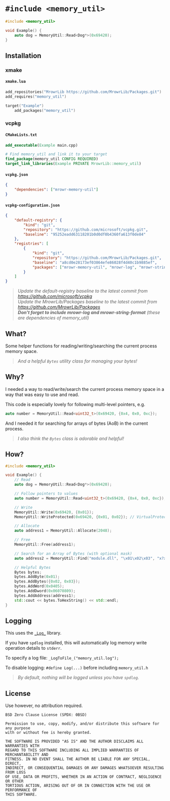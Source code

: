 # `#include <memory_util>`

```cpp
#include <memory_util>

void Example() {
    auto dog = MemoryUtil::Read<Dog*>(0x69420);
}
```

## Installation

### xmake

#### `xmake.lua`

```lua
add_repositories("MrowrLib https://github.com/MrowrLib/Packages.git")
add_requires("memory_util")

target("Example")
    add_packages("memory_util")
```

### vcpkg

#### `CMakeLists.txt`

```cmake
add_executable(Example main.cpp)

# Find memory_util and link it to your target
find_package(memory_util CONFIG REQUIRED)
target_link_libraries(Example PRIVATE MrowrLib::memory_util)
```

#### `vcpkg.json`

```json
{
    "dependencies": ["mrowr-memory-util"]
}
```

#### `vcpkg-configuration.json`

```json
{
    "default-registry": {
        "kind": "git",
        "repository": "https://github.com/microsoft/vcpkg.git",
        "baseline": "95252eadd63118201b0d0df0b4360fa613f0de84"
    },
    "registries": [
        {
            "kind": "git",
            "repository": "https://github.com/MrowrLib/Packages.git",
            "baseline": "a8cd0e28173ef03864efe86028f4d40c1b9885ef",
            "packages": ["mrowr-memory-util", "mrowr-log", "mrowr-string-format"]
        }
    ]
}
```

> _Update the default-registry baseline to the latest commit from https://github.com/microsoft/vcpkg_  
> _Update the MrowrLib/Packages baseline to the latest commit from https://github.com/MrowrLib/Packages_  
> _**Don't forget to include mrowr-log and mrowr-string-format** (these are dependencies of memory_util)_

## What?

Some helper functions for reading/writing/searching the current process memory space.

> _And a helpful `Bytes` utility class for managing your bytes!_

## Why?

I needed a way to read/write/search the current process memory space in a way that was easy to use and read.

This code is especially lovely for following multi-level pointers, e.g.

```cpp
auto number = MemoryUtil::Read<uint32_t>(0x69420, {0x4, 0x0, 0xc});
```

And I needed it for searching for arrays of bytes (AoB) in the current process.

> _I also think the `Bytes` class is adorable and helpful!_

## How?

```cpp
#include <memory_util>

void Example() {
    // Read
    auto dog = MemoryUtil::Read<Dog*>(0x69420);

    // Follow pointers to values
    auto number = MemoryUtil::Read<uint32_t>(0x69420, {0x4, 0x0, 0xc});

    // Write
    MemoryUtil::Write(0x69420, {0x01});
    MemoryUtil::WriteProtected(0x69420, {0x01, 0x02}); // VirtualProtect

    // Allocate
    auto address1 = MemoryUtil::Allocate(2048);

    // Free
    MemoryUtil::Free(address1);

    // Search for an Array of Bytes (with optional mask)
    auto address2 = MemoryUtil::Find("module.dll", "\x01\x02\x03", "x?x");

    // Helpful Bytes
    Bytes bytes;
    bytes.AddByte(0x01);
    bytes.AddBytes({0x02, 0x03});
    bytes.AddWord(0x0405);
    bytes.AddDword(0x06070809);
    bytes.AddAddress(address1);
    std::cout << bytes.ToHexString() << std::endl;
}
```

## Logging

This uses the [`_Log_`](https://github.com/MrowrLib/_Log_.cpp) library.

If you have `spdlog` installed, this will automatically log memory write operation details to `stderr`.

To specify a log file: `_LogToFile_("memory_util.log");`

To disable logging: `#define Log(...)` before including `memory_util.h`

> _By default, nothing will be logged unless you have `spdlog`._

## License

Use however, no attribution required.

```
BSD Zero Clause License (SPDX: 0BSD)

Permission to use, copy, modify, and/or distribute this software for any purpose
with or without fee is hereby granted.

THE SOFTWARE IS PROVIDED "AS IS" AND THE AUTHOR DISCLAIMS ALL WARRANTIES WITH
REGARD TO THIS SOFTWARE INCLUDING ALL IMPLIED WARRANTIES OF MERCHANTABILITY AND
FITNESS. IN NO EVENT SHALL THE AUTHOR BE LIABLE FOR ANY SPECIAL, DIRECT,
INDIRECT, OR CONSEQUENTIAL DAMAGES OR ANY DAMAGES WHATSOEVER RESULTING FROM LOSS
OF USE, DATA OR PROFITS, WHETHER IN AN ACTION OF CONTRACT, NEGLIGENCE OR OTHER
TORTIOUS ACTION, ARISING OUT OF OR IN CONNECTION WITH THE USE OR PERFORMANCE OF
THIS SOFTWARE.
```
